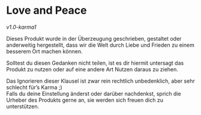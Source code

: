 Love and Peace
==============

_v1.0-karma1_

Dieses Produkt wurde in der Überzeugung geschrieben, gestaltet oder
anderweitig hergestellt, dass wir die Welt durch Liebe und Frieden
zu einem besserem Ort machen können.

Solltest du diesen Gedanken nicht teilen, ist es dir hiermit
untersagt das Produkt zu nutzen oder auf eine andere Art Nutzen
daraus zu ziehen.

Das Ignorieren dieser Klausel ist zwar rein rechtlich unbedenklich, 
aber sehr schlecht für’s Karma ;)  
Falls du deine Einstellung änderst oder darüber nachdenkst, sprich
die Urheber des Produkts gerne an, sie werden sich freuen dich zu 
unterstützen.
